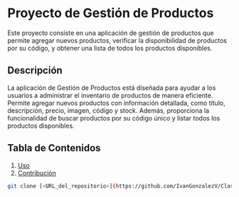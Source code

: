 # Proyecto de Gestión de Productos

Este proyecto consiste en una aplicación de gestión de productos que permite agregar nuevos productos, verificar la disponibilidad de productos por su código, y obtener una lista de todos los productos disponibles.

## Descripción

La aplicación de Gestión de Productos está diseñada para ayudar a los usuarios a administrar el inventario de productos de manera eficiente. Permite agregar nuevos productos con información detallada, como título, descripción, precio, imagen, código y stock. Además, proporciona la funcionalidad de buscar productos por su código único y listar todos los productos disponibles.

## Tabla de Contenidos

1. [Uso](#uso)
2. [Contribución](#contribución)

```bash
git clone [<URL_del_repositorio>](https://github.com/IvanGonzalezV/Clase_02/tree/main)https://github.com/IvanGonzalezV/Clase_02/tree/main
